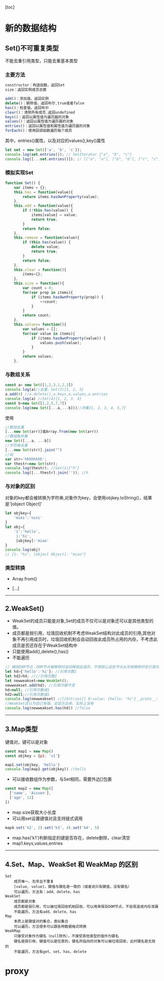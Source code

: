 [toc]

# 新的数据结构

## Set()不可重复类型

不能去重引用类型，只能去重基本类型

### 主要方法

```js
constructor：构造函数，返回Set
size：返回实例成员总数

add()：添加值，返回实例
delete()：删除值，返回布尔,true或者false
has()：检查值，返回布尔
clear()：清除所有成员,返回undefined
keys()：返回以属性值为遍历器的对象
values()：返回以属性值为遍历器的对象
entries()：返回以属性值和属性值为遍历器的对象
forEach()：使用回调函数遍历每个成员
```

其中，entries()属性，以及对应的values(),key()属性

```js
let set = new Set(['a', 'b', 'c']);
console.log(set.entries()); // SetIterator {"a", "b", "c"}
console.log([...set.entries()]); // [["a", "a"], ["b", "b"], ["c", "c"]]
```

### 模拟实现Set

```js
function Set() {
    var items = {};
    this.has = function(value){
        return items.hasOwnProperty(value);
    },
    this.add = function(value){
        if (!this.has(value)) {
            items[value] = value;
            return true;
        }
        return false;
    },
    this.remove = function(value){
        if (this.has(value)) {
            delete value;
            return true;
        }
        return false;
    },
    this.clear = function(){
        items={};
    },
    this.size = function(){
        var count = 0;
        for(var prop in items){
            if (items.hasOwnProperty(prop)) {
                ++count;
            }
        }
        return count;
    },
    this.values= function(){
        var values = [];
        for(var value in items){
            if (items.hasOwnProperty(value)) {
                values.push(value);
            }
        }
        return values;
    },
```

### 与数组关系

```js
const a= new Set([1,2,3,1,2,3])
console.log(a)//去重，Set(3){1, 2, 3}
a.add(4) //a.delete(),a.keys,a.values,a.entries
console.log(a) //Set(4){1, 2, 3, 4}
const b=new Set([1,2,5,7,7])
console.log(new Set([...a,...b]))//并集{1, 2, 3, 4, 5,7}
```

使用

```js
//数组去重
[...new Set(arr)]或Array.from(new Set(arr))
//数组取并集
new Set([...a, ...b])
//字符串去重
[...new Set(str)].join("")
//如
var str='hhhhhhhh';
var thestr=new Set(str);
console.log(thestr); //Set(1){"h"}
console.log([...thestr].join('')); //h
```

### 与对象的区别

对象的key都会被转换为字符串,对象作为key，会使用objkey.toString()，结果是'[object Object]'

```js
let objkey={
    'mimi':'nini'
}
let obj={
    '1':'hello',
     1:'hi',
     [objkey]:'miao'
}
console.log(obj)
// {1: "hi", [object Object]: "miao"}
```

### 类型转换

- Array.from()

- [...]

*********

## 2.WeakSet()

- WeakSet的成员只能是对象,Set的成员不仅可以是对象还可以是其他类型的值。
- 成员都是弱引用，垃圾回收机制不考虑WeakSet结构对此成员的引用,其他对象不再引用成员时，垃圾回收机制会自动回收此成员所占用的内存，不考虑此成员是否还存在于WeakSet结构中
- 只能使用add(),delete(),has()
- 不能遍历

```js
// 储存DOM节点：DOM节点被移除时自动释放此成员，不用担心这些节点从文档移除时会引发内存泄漏
let hd={'hello':'hi'}; //引用次数1
let hd2=hd; ////引用次数2
let newweakset=new WeakSet();
newweakset.add(hd); //引用次数不变
hd=null; //引用次数减1
hd2=null;//引用次数减1
console.log(newweakset) //[[Entries]] 0:value: {hello: "hi"}__proto__: WeakSet
//WeakSet还认为自己有值，会显示出来，实际上没有
console.log(newweakset.has(hd)) //false
```

*******

## 3.Map类型

键值对，键可以是对象

```js
const map1 = new Map()
const objkey = {p1: 'v1'}

map1.set(objkey, 'hello')
console.log(map1.get(objkey)) //hello
```
+ 可以接收数组作为参数，与Set相同，需要外边[]包裹

```js
const map2 = new Map([
  ['name', 'Aissen'],
  ['age', 12]
])
```
+ map.size获取大小长度
+ 可以用set设置键值对且支持链式调用

```js
map4.set('k2', 2).set('k3', 4).set('k4', 5)
```
+ map.has('k1')判断指定的键是否存在，delete删除，clear清空
+ map1.keys,values,entries

*****

## 4.Set、Map、WeakSet 和 WeakMap 的区别

    Set
        成员唯一、无序且不重复
        [value, value]，键值与键名是一致的（或者说只有键值，没有键名）
        可以遍历，方法有：add、delete、has
    WeakSet
        成员都是对象
        成员都是弱引用，可以被垃圾回收机制回收，可以用来保存DOM节点，不容易造成内存泄漏
        不能遍历，方法有add、delete、has
    Map
        本质上是键值对的集合，类似集合
        可以遍历，方法很多可以跟各种数据格式转换
    WeakMap
        只接受对象作为键名（null除外），不接受其他类型的值作为键名
        键名是弱引用，键值可以是任意的，键名所指向的对象可以被垃圾回收，此时键名是无效的
        不能遍历，方法有get、set、has、delete

# proxy

